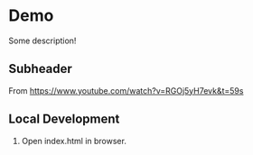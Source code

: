 # Demo

Some description!

## Subheader

From https://www.youtube.com/watch?v=RGOj5yH7evk&t=59s

## Local Development

1. Open index.html in browser.
